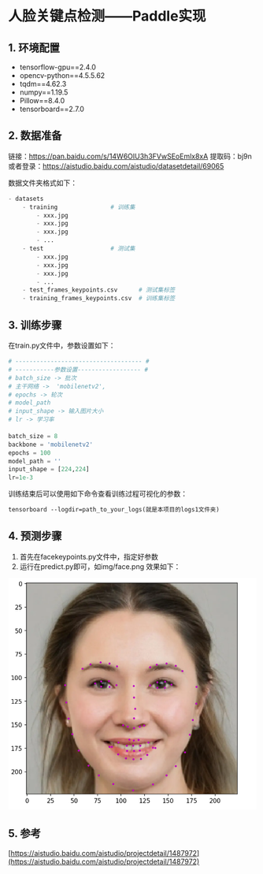 # 人脸关键点检测——Paddle实现


## 1. 环境配置

- tensorflow-gpu==2.4.0
- opencv-python==4.5.5.62
- tqdm==4.62.3
- numpy==1.19.5
- Pillow==8.4.0
- tensorboard==2.7.0


## 2. 数据准备

链接：https://pan.baidu.com/s/14W6OIU3h3FVwSEoEmlx8xA 
提取码：bj9n 
或者登录：https://aistudio.baidu.com/aistudio/datasetdetail/69065

数据文件夹格式如下：
```python
- datasets            
	- training               # 训练集
		- xxx.jpg
		- xxx.jpg
		- xxx.jpg
		- ...
	- test                   # 测试集
		- xxx.jpg
		- xxx.jpg
		- xxx.jpg
		- ...
	- test_frames_keypoints.csv      # 测试集标签
	- training_frames_keypoints.csv  # 训练集标签
```

## 3. 训练步骤
在train.py文件中，参数设置如下：
```python
# ------------------------------------ #
# -----------参数设置------------------ # 
# batch_size -> 批次
# 主干网络 ->  'mobilenetv2',
# epochs -> 轮次
# model_path
# input_shape -> 输入图片大小
# lr -> 学习率

batch_size = 8
backbone = 'mobilenetv2'
epochs = 100
model_path = ''
input_shape = [224,224]
lr=1e-3

```

训练结束后可以使用如下命令查看训练过程可视化的参数：
```txt
tensorboard --logdir=path_to_your_logs(就是本项目的logs1文件夹)
```

## 4. 预测步骤
1. 首先在facekeypoints.py文件中，指定好参数
2. 运行在predict.py即可，如img/face.png
效果如下：

![avatar](img/1.png)

## 5. 参考

[https://aistudio.baidu.com/aistudio/projectdetail/1487972](https://aistudio.baidu.com/aistudio/projectdetail/1487972)